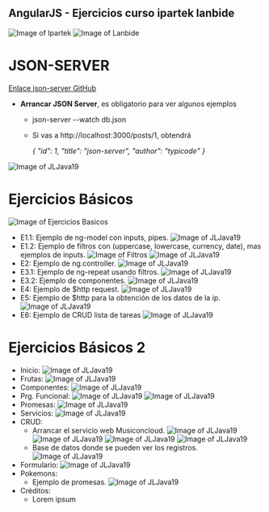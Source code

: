 ## AngularJS - Ejercicios curso ipartek lanbide

![Image of Ipartek](https://formacion.ipartek.com/images/logos/logo-ipartek.png)
![Image of Lanbide](https://www.lanbide.euskadi.eus/images/y94-logo-lanbide.png)


# JSON-SERVER
[Enlace json-server GitHub](https://github.com/typicode/json-server)

- **Arrancar JSON Server**, es obligatorio para ver algunos ejemplos

    - json-server --watch db.json
    - Si vas a http://localhost:3000/posts/1, obtendrá

        *{ "id": 1, "title": "json-server", "author": "typicode" }*

![Image of JLJava19](https://github.com/JLJava19/AngularJS/blob/master/images/json-server.png)

# Ejercicios Básicos
![Image of Ejercicios Basicos](https://github.com/JLJava19/AngularJS/blob/master/images/EjerciciosBasicos.png)
- E1.1: Ejemplo de ng-model con inputs, pipes.
![Image of JLJava19](https://github.com/JLJava19/AngularJS/blob/master/images/Inicio.png)
- E1.2: Ejemplo de filtros con (uppercase, lowercase, currency, date), mas ejemplos de inputs.
![Image of Filtros](https://github.com/JLJava19/AngularJS/blob/master/images/filtros.png)
![Image of JLJava19](https://github.com/JLJava19/AngularJS/blob/master/images/ng-model.png)
- E2: Ejemplo de ng.controller.
![Image of JLJava19](https://github.com/JLJava19/AngularJS/blob/master/images/ng-model0.png)
- E3.1: Ejemplo de ng-repeat usando filtros.
![Image of JLJava19](https://github.com/JLJava19/AngularJS/blob/master/images/ng-repeat.png)
- E3.2: Ejemplo de componentes.
![Image of JLJava19](https://github.com/JLJava19/AngularJS/blob/master/images/componentes2.png)
- E4: Ejemplo de $http request.
![Image of JLJava19](https://github.com/JLJava19/AngularJS/blob/master/images/http-request.png)
- E5: Ejemplo de $http para la obtención de los datos de la ip.
![Image of JLJava19](https://github.com/JLJava19/AngularJS/blob/master/images/ips.png)
- E6: Ejemplo de CRUD lista de tareas
![Image of JLJava19](https://github.com/JLJava19/AngularJS/blob/master/images/lista-tareas.png)

# Ejercicios Básicos 2
- Inicio: 
![Image of JLJava19](https://github.com/JLJava19/AngularJS/blob/master/images/Inicio.png)
- Frutas:
![Image of JLJava19](https://github.com/JLJava19/AngularJS/blob/master/images/frutas.png)
- Componentes:
![Image of JLJava19](https://github.com/JLJava19/AngularJS/blob/master/images/componente.png)
- Prg. Funcional:
![Image of JLJava19](https://github.com/JLJava19/AngularJS/blob/master/images/prog-funcional1.png)
![Image of JLJava19](https://github.com/JLJava19/AngularJS/blob/master/images/prog-funcional2.png)
- Promesas: 
![Image of JLJava19](https://github.com/JLJava19/AngularJS/blob/master/images/promesas.png)
- Servicios:
![Image of JLJava19](https://github.com/JLJava19/AngularJS/blob/master/images/Servicios.png)
- CRUD:
    - Arrancar el servicio web Musiconcloud.
![Image of JLJava19](https://github.com/JLJava19/AngularJS/blob/master/images/Musiconcloud.png)
![Image of JLJava19](https://github.com/JLJava19/AngularJS/blob/master/images/Musiconcloud2.png)
![Image of JLJava19](https://github.com/JLJava19/AngularJS/blob/master/images/Musiconcloud3.png)
![Image of JLJava19](https://github.com/JLJava19/AngularJS/blob/master/images/crud-java.png)
    - Base de datos donde se pueden ver los registros.
![Image of JLJava19](https://github.com/JLJava19/AngularJS/blob/master/images/mysql.png)
- Formulario: 
![Image of JLJava19](https://github.com/JLJava19/AngularJS/blob/master/images/formulario.png)
- Pokemons:
    - Ejemplo de promesas.
![Image of JLJava19](https://github.com/JLJava19/AngularJS/blob/master/images/pokemos.png)
- Créditos:
    - Lorem ipsum

